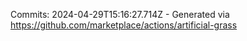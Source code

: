 Commits: 2024-04-29T15:16:27.714Z - Generated via https://github.com/marketplace/actions/artificial-grass
<br>
